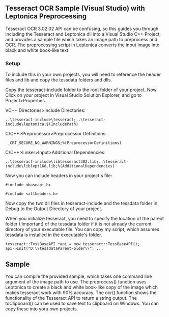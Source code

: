 ## Tesseract OCR Sample (Visual Studio) with Leptonica Preprocessing

Tesseract OCR 3.02.02 API can be confusing, so this guides you through including the Tesseract and Leptonica dll into a Visual Studio C++ Project, and  provides a sample file which takes an image path to preprocess and OCR. The preprocessing script in Leptonica converts the input image into black and white book-like text.

### Setup

To include this in your own projects, you will need to reference the header files and lib and copy the tessdata folders and dlls.

Copy the tesseract-include folder to the root folder of your project. Now Click on your project in Visual Studio Solution Explorer, and go to Project>Properties. 

VC++ Directories>Include Directories:
```
..\tesseract-include\tesseract;..\tesseract-include\leptonica;$(IncludePath)
```

C/C++>Preprocessor>Preprocessor Definitions:
```
 _CRT_SECURE_NO_WARNINGS;%(PreprocessorDefinitions)
```

C/C++>Linker>Input>Additional Dependencies:
```
..\tesseract-include\libtesseract302.lib;..\tesseract-include\liblept168.lib;%(AdditionalDependencies)
```

Now you can include headers in your project's file:

```#include <baseapi.h>```

```#include <allheaders.h>```


Now copy the two dll files in tesseract-include and the tessdata folder in Debug to the Output Directory of your project.

When you initialize tesseract, you need to specify the location of the parent folder (!important) of the tessdata folder if it is not already the current directory of your executable file. You can copy my script, which assumes tessdata  is installed in the executable's folder.

```
tesseract::TessBaseAPI *api = new tesseract::TessBaseAPI();
api->Init("D:\\tessdataParentFolder\\", ...
```


## Sample

You can compile the provided sample, which takes one command line argument of the image path to use. The preprocess()  function uses Leptonica to create a black and white book-like copy of the image which makes tesseract work with 90% accuracy. The ocr() function shows the  functionality of the Tesseract API to return a string output. The toClipboard() can be used to save text to clipboard on Windows. You can copy these into yoru own projects.
